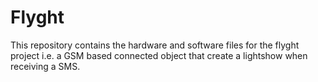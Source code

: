 # Flyght

This repository contains the hardware and software files for the flyght project i.e. a GSM based connected object that create a lightshow when receiving a SMS.
